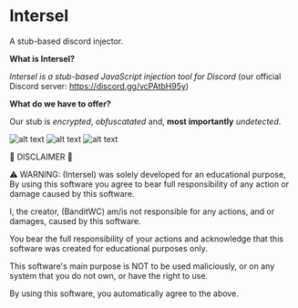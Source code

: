 # Intersel
A stub-based discord injector.

**What is Intersel?**

*Intersel is a  stub-based JavaScript injection tool for Discord*
(our official Discord server: https://discord.gg/vcPAtbH95y)

**What do we have to offer?**

Our stub is *encrypted*, *obfuscatated* and, **most importantly** *undetected*.

![alt text](https://media.discordapp.net/attachments/888569081043755080/891435776892620820/unknown.png)
![alt text](https://media.discordapp.net/attachments/888569081043755080/891435863530160148/unknown.png)
![alt text](https://media.discordapp.net/attachments/888569081043755080/891438084267319296/unknown.png)

🚨 DISCLAIMER 🚨

⚠️ WARNING: (Intersel) was solely developed for an educational purpose, By using this software you agree to bear full responsibility of any action or damage caused by this software.

I, the creator, (BanditWC) am/is not responsible for any actions, and or damages, caused by this software.

You bear the full responsibility of your actions and acknowledge that this software was created for educational purposes only.

This software's main purpose is NOT to be used maliciously, or on any system that you do not own, or have the right to use.

By using this software, you automatically agree to the above.
